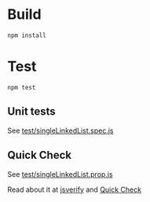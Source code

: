 # Build

    npm install


# Test

    npm test

## Unit tests

See [test/singleLinkedList.spec.js](test/singleLinkedList.spec.js)

## Quick Check

See [test/singleLinkedList.prop.js](test/singleLinkedList.prop.js)

Read about it at [jsverify](https://github.com/jsverify/jsverify) and [Quick Check](https://en.wikipedia.org/wiki/QuickCheck)
